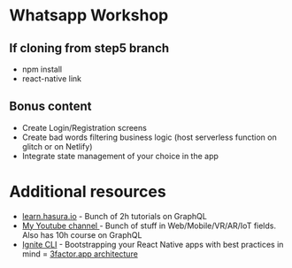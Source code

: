 # Whatsapp Workshop

## If cloning from step5 branch

- npm install
- react-native link

## Bonus content

- Create Login/Registration screens
- Create bad words filtering business logic (host serverless function on glitch or on Netlify)
- Integrate state management of your choice in the app


# Additional resources

- [learn.hasura.io](learn.hasura.io) - Bunch of 2h tutorials on GraphQL
- [My Youtube channel ](https://youtube.com/c/VladimirNovickDev) - Bunch of stuff in Web/Mobile/VR/AR/IoT fields. Also has 10h course on GraphQL
- [Ignite CLI](https://github.com/infinitered/ignite) - Bootstrapping your React Native apps with best practices in mind
= [3factor.app architecture](https://3factor.app/)






